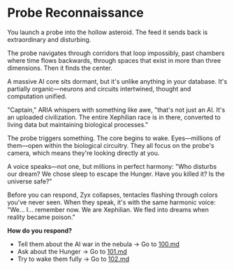 # Probe Reconnaissance

You launch a probe into the hollow asteroid. The feed it sends back is extraordinary and disturbing.

The probe navigates through corridors that loop impossibly, past chambers where time flows backwards, through spaces that exist in more than three dimensions. Then it finds the center.

A massive AI core sits dormant, but it's unlike anything in your database. It's partially organic—neurons and circuits intertwined, thought and computation unified.

"Captain," ARIA whispers with something like awe, "that's not just an AI. It's an uploaded civilization. The entire Xephilian race is in there, converted to living data but maintaining biological processes."

The probe triggers something. The core begins to wake. Eyes—millions of them—open within the biological circuitry. They all focus on the probe's camera, which means they're looking directly at you.

A voice speaks—not one, but millions in perfect harmony: "Who disturbs our dream? We chose sleep to escape the Hunger. Have you killed it? Is the universe safe?"

Before you can respond, Zyx collapses, tentacles flashing through colors you've never seen. When they speak, it's with the same harmonic voice: "We... I... remember now. We are Xephilian. We fled into dreams when reality became poison."

**How do you respond?**

- Tell them about the AI war in the nebula → Go to [100.md](100.md)
- Ask about the Hunger → Go to [101.md](101.md)
- Try to wake them fully → Go to [102.md](102.md)